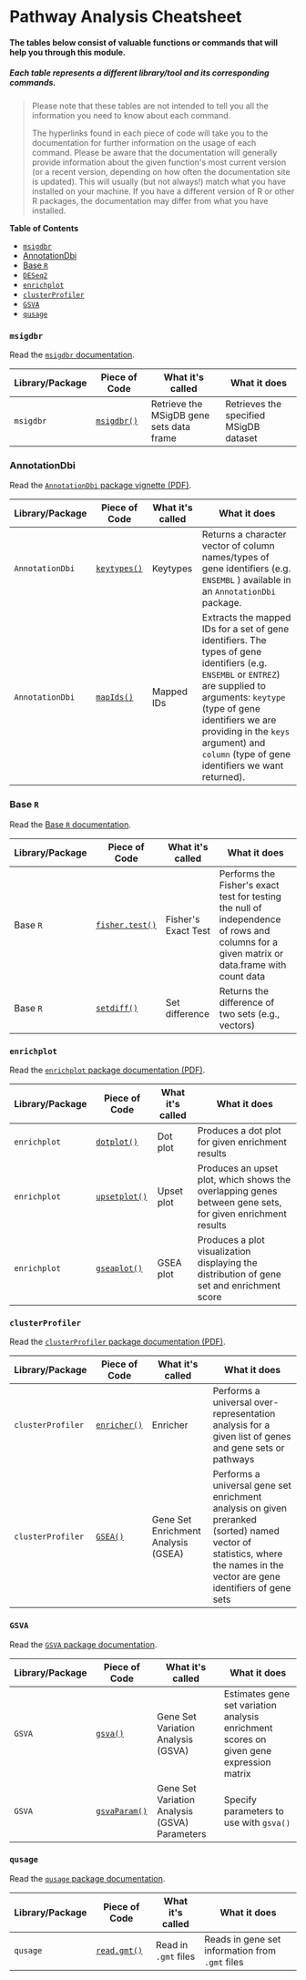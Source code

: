 # Pathway Analysis Cheatsheet

#### The tables below consist of valuable functions or commands that will help you through this module.
##### Each table represents a different library/tool and its corresponding commands.
> Please note that these tables are not intended to tell you all the information you need to know about each command.
>
> The hyperlinks found in each piece of code will take you to the documentation for further information on the usage of each command.
Please be aware that the documentation will generally provide information about the given function's most current version (or a recent version, depending on how often the documentation site is updated).
This will usually (but not always!) match what you have installed on your machine.
If you have a different version of R or other R packages, the documentation may differ from what you have installed.

<!-- START doctoc generated TOC please keep comment here to allow auto update -->
<!-- DON'T EDIT THIS SECTION, INSTEAD RE-RUN doctoc TO UPDATE -->
**Table of Contents**

- [`msigdbr`](#msigdbr)
- [AnnotationDbi](#annotationdbi)
- [Base `R`](#base-r)
- [`DESeq2`](#deseq2)
- [`enrichplot`](#enrichplot)
- [`clusterProfiler`](#clusterprofiler)
- [`GSVA`](#gsva)
- [`qusage`](#qusage)

<!-- END doctoc generated TOC please keep comment here to allow auto update -->

<div style="page-break-after: always;"></div>

### `msigdbr`

Read the [`msigdbr` documentation](https://rdrr.io/cran/msigdbr/f/README.md).

| Library/Package| Piece of Code| What it's called| What it does |
|----------------|--------------|-----------------|--------------|
| `msigdbr`| [`msigdbr()`](https://rdrr.io/cran/msigdbr/man/msigdbr.html)| Retrieve the MSigDB gene sets data frame | Retrieves the specified MSigDB dataset |

### AnnotationDbi

Read the [`AnnotationDbi` package vignette (PDF)](http://bioconductor.org/packages/release/bioc/vignettes/AnnotationDbi/inst/doc/IntroToAnnotationPackages.pdf).

| Library/Package                                  | Piece of Code                               | What it's called                               | What it does                                                                                                                                   |
|-----------------------------------------|---------------------------------------------|-------------------------|------------------------------------------------------------------------|
| `AnnotationDbi`        | [`keytypes()`](https://rdrr.io/bioc/AnnotationDbi/man/AnnotationDb-class.html)      | Keytypes     | Returns a character vector of column names/types of gene identifiers (e.g. `ENSEMBL` ) available in an `AnnotationDbi` package.                                              |
| `AnnotationDbi`       | [`mapIds()`](https://rdrr.io/bioc/AnnotationDbi/man/AnnotationDb-class.html) | Mapped IDs       | Extracts the mapped IDs for a set of gene identifiers. The types of gene identifiers (e.g. `ENSEMBL` or `ENTREZ`) are supplied to arguments: `keytype` (type of gene identifiers we are providing in the `keys` argument) and  `column` (type of gene identifiers we want returned).                                 |

### Base `R`

Read the [Base `R` documentation](https://rdrr.io/r/).

|Library/Package|Piece of Code|What it's called| What it does|
|---------------|-------------|----------------|-------------|
| Base `R`| [`fisher.test()`](https://rdrr.io/r/stats/fisher.test.html)| Fisher's Exact Test | Performs the Fisher's exact test for testing the null of independence of rows and columns for a given matrix or data.frame with count data |
| Base `R` | [`setdiff()`](https://rdrr.io/cran/probs/man/setdiff.html) | Set difference | Returns the difference of two sets (e.g., vectors) |

<div style="page-break-after: always;"></div>

<!--
### `DESeq2`

Read the [`DESeq2` package documentation (PDF)](https://www.bioconductor.org/packages/release/bioc/manuals/DESeq2/man/DESeq2.pdf), and the [package vignette by Love, Anders, and Huber](https://bioconductor.org/packages/release/bioc/vignettes/DESeq2/inst/doc/DESeq2.html).

| Library/Package               | Piece of Code                                                 | What it's called      | What it does                                                             |
|-------------------------------|--------------------------------------------------------------|--------------------------------|--------------------------------------------------------------------------|
| `DESeq2`                | [`lfcShrink()`](https://rdrr.io/bioc/DESeq2/man/lfcShrink.html)            | Shrink Log Fold Changes                                        | Adds shrunken log2 fold changes to the results of a `DESeqDataSet` object                         |
| `DESeq2`                | [`results()`](https://rdrr.io/bioc/DESeq2/man/results.html)             | Results                                         | Returns the results table from a DESeq2 analysis                         |
| `DESeq2`                | [`resultsNames()`](https://rdrr.io/bioc/DESeq2/man/results.html)            | Results Names                                        | Returns the names of the estimated effects or coefficients of the `DESeq` model                         |

-->

### `enrichplot`

Read the [`enrichplot` package documentation (PDF)](https://bioconductor.org/packages/devel/bioc/manuals/enrichplot/man/enrichplot.pdf).

| Library/Package               | Piece of Code                                                 | What it's called      | What it does                                                             |
|-------------------------------|--------------------------------------------------------------|--------------------------------|--------------------------------------------------------------------------|
| `enrichplot`                | [`dotplot()`](https://yulab-smu.github.io/clusterProfiler-book/chapter12.html#dot-plot)             | Dot plot                                         | Produces a dot plot for given enrichment results                         |
| `enrichplot`                | [`upsetplot()`](https://yulab-smu.github.io/clusterProfiler-book/chapter12.html#upset-plot)             | Upset plot                                       | Produces an upset plot, which shows the overlapping genes between gene sets, for given enrichment results                      |
| `enrichplot`                | [`gseaplot()`](https://yulab-smu.github.io/clusterProfiler-book/chapter12.html#running-score-and-preranked-list-of-gsea-result)             | GSEA plot                                       | Produces a plot visualization displaying the distribution of gene set and enrichment score                      |

### `clusterProfiler`

Read the [`clusterProfiler` package documentation (PDF)](https://www.bioconductor.org/packages/release/bioc/manuals/clusterProfiler/man/clusterProfiler.pdf).

| Library/Package               | Piece of Code                                                 | What it's called      | What it does                                                             |
|-------------------------------|--------------------------------------------------------------|--------------------------------|--------------------------------------------------------------------------|
| `clusterProfiler`                | [`enricher()`](https://rdrr.io/bioc/clusterProfiler/man/enricher.html)             | Enricher                                         | Performs a universal over-representation analysis for a given list of genes and gene sets or pathways             |
| `clusterProfiler`                | [`GSEA()`](https://rdrr.io/bioc/clusterProfiler/man/GSEA.html)             | Gene Set Enrichment Analysis (GSEA)                                         | Performs a universal gene set enrichment analysis on given preranked (sorted) named vector of statistics, where the names in the vector are gene identifiers of gene sets                     |

<div style="page-break-after: always;"></div>

### `GSVA`

Read the [`GSVA` package documentation](https://www.bioconductor.org/packages/release/bioc/vignettes/GSVA/inst/doc/GSVA.html).

| Library/Package               | Piece of Code                                                 | What it's called      | What it does                                                             |
|-------------------------------|--------------------------------------------------------------|--------------------------------|--------------------------------------------------------------------------|
| `GSVA`                | [`gsva()`](https://rdrr.io/github/rcastelo/GSVA/man/gsva.html)             | Gene Set Variation Analysis (GSVA)                                         | Estimates gene set variation analysis enrichment scores on given gene expression matrix                       |
| `GSVA`                | [`gsvaParam()`](https://rdrr.io/github/rcastelo/GSVA/man/gsvaParam-class.html)             | Gene Set Variation Analysis (GSVA)  Parameters                                       | Specify parameters to use with `gsva()`               |


### `qusage`

Read the [`qusage` package documentation](https://rdrr.io/bioc/qusage/man/qusage.html).

| Library/Package|Piece of Code| What it's called| What it does  |
|----------------|-------------|-----------------|---------------|
| `qusage` | [`read.gmt()`](https://rdrr.io/bioc/qusage/man/read.gmt.html) | Read in `.gmt` files | Reads in gene set information from `.gmt` files |
